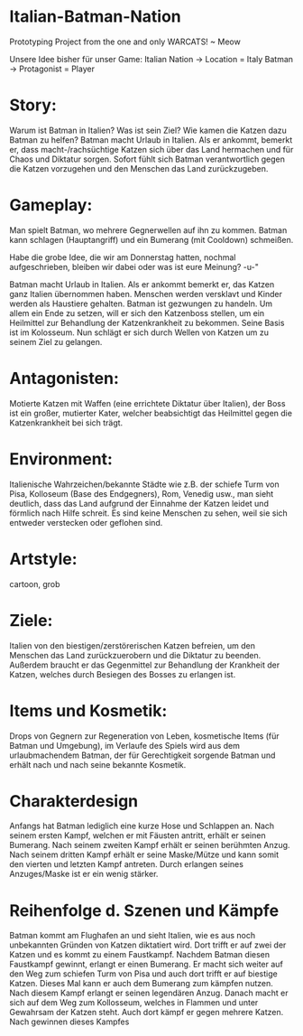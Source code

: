 # Italian-Batman-Nation
Prototyping Project from the one and only  WARCATS! ~ Meow

Unsere Idee bisher für unser Game:
Italian Nation -> Location = Italy
Batman -> Protagonist = Player

# Story:
Warum ist Batman in Italien? Was ist sein Ziel? Wie kamen die Katzen dazu Batman zu helfen? Batman macht Urlaub in Italien. Als er ankommt, bemerkt er, dass macht-/rachsüchtige Katzen sich über das Land hermachen und für Chaos und Diktatur sorgen. Sofort fühlt sich Batman verantwortlich gegen die Katzen vorzugehen und den Menschen das Land zurückzugeben. 

# Gameplay: 
Man spielt Batman, wo mehrere Gegnerwellen auf ihn zu kommen. Batman kann schlagen (Hauptangriff) und ein Bumerang (mit Cooldown) schmeißen. 

Habe die grobe Idee, die wir am Donnerstag hatten, nochmal aufgeschrieben, bleiben wir dabei oder was ist eure Meinung? -u-"

Batman macht Urlaub in Italien. Als er ankommt bemerkt er, das Katzen ganz Italien übernommen haben. Menschen werden versklavt und Kinder werden als Haustiere gehalten. Batman ist gezwungen zu handeln. Um allem ein Ende zu setzen, will er sich den Katzenboss stellen, um ein Heilmittel zur Behandlung der Katzenkrankheit zu bekommen. Seine Basis ist im Kolosseum. Nun schlägt er sich durch Wellen von Katzen um zu seinem Ziel zu gelangen.

# Antagonisten:
Motierte Katzen mit Waffen (eine errichtete Diktatur über Italien), der Boss ist ein großer, mutierter Kater, welcher beabsichtigt das Heilmittel gegen die Katzenkrankheit bei sich trägt. 

# Environment:
Italienische Wahrzeichen/bekannte Städte wie z.B. der schiefe Turm von Pisa, Kolloseum (Base des Endgegners), Rom, Venedig usw., man sieht deutlich, dass das Land aufgrund der Einnahme der Katzen leidet und förmlich nach Hilfe schreit. Es sind keine Menschen zu sehen, weil sie sich entweder verstecken oder geflohen sind. 

# Artstyle:
cartoon, grob 

# Ziele:
Italien von den biestigen/zerstörerischen Katzen befreien, um den Menschen das Land zurückzuerobern und die Diktatur zu beenden. Außerdem braucht er das Gegenmittel zur Behandlung der Krankheit der Katzen, welches durch Besiegen des Bosses zu erlangen ist.

# Items und Kosmetik:
Drops von Gegnern zur Regeneration von Leben, kosmetische Items (für Batman und Umgebung), im Verlaufe des Spiels wird aus dem urlaubmachendem Batman, der für Gerechtigkeit sorgende Batman und erhält nach und nach seine bekannte Kosmetik.

# Charakterdesign
Anfangs hat Batman lediglich eine kurze Hose und Schlappen an. Nach seinem ersten Kampf, welchen er mit Fäusten antritt, erhält er seinen Bumerang. Nach seinem zweiten Kampf erhält er seinen berühmten Anzug. Nach seinem dritten Kampf erhält er seine Maske/Mütze und kann somit den vierten und letzten Kampf antreten. Durch erlangen seines Anzuges/Maske ist er ein wenig stärker.

# Reihenfolge d. Szenen und Kämpfe
Batman kommt am Flughafen an und sieht Italien, wie es aus noch unbekannten Gründen von Katzen diktatiert wird. Dort trifft er auf zwei der Katzen und es kommt zu einem Faustkampf. Nachdem Batman diesen Faustkampf gewinnt, erlangt er einen Bumerang. Er macht sich weiter auf den Weg zum schiefen Turm von Pisa und auch dort trifft er auf biestige Katzen. Dieses Mal kann er auch dem Bumerang zum kämpfen nutzen. Nach diesem Kampf erlangt er seinen legendären Anzug. Danach macht er sich auf dem Weg zum Kollosseum, welches in Flammen und unter Gewahrsam der Katzen steht. Auch dort kämpf er gegen mehrere Katzen. Nach gewinnen dieses Kampfes 

